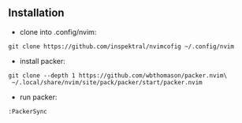 ## Installation

- clone into .config/nvim:
```
git clone https://github.com/inspektral/nvimcofig ~/.config/nvim
```
- install packer:
```
git clone --depth 1 https://github.com/wbthomason/packer.nvim\
 ~/.local/share/nvim/site/pack/packer/start/packer.nvim
 ```

- run packer:
```
:PackerSync
```
